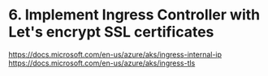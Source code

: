 # 6. Implement Ingress Controller with Let's encrypt SSL certificates

https://docs.microsoft.com/en-us/azure/aks/ingress-internal-ip
https://docs.microsoft.com/en-us/azure/aks/ingress-tls
